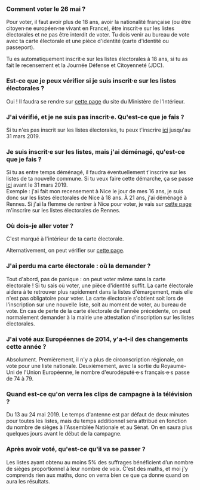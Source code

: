 ### Comment voter le 26 mai ?

Pour voter, il faut avoir plus de 18 ans, avoir la nationalité française (ou être citoyen·ne européen·ne vivant en France), être inscrit·e sur les listes électorales et ne pas être interdit de voter. Tu dois venir au bureau de vote avec ta carte électorale et une pièce d'identité (carte d'identité ou passeport).

Tu es automatiquement inscrit·e sur les listes électorales à 18 ans, si tu as fait le recensement et la Journée Défense et Citoyenneté (JDC).

### Est-ce que je peux vérifier si je suis inscrit·e sur les listes électorales ?

Oui ! Il faudra se rendre sur [cette page](https://www.demarches.interieur.gouv.fr/particuliers/liste-electorale-bureau-vote-comment-verifier-situation) du site du Ministère de l'Intérieur.

### J'ai vérifié, et je ne suis pas inscrit·e. Qu'est-ce que je fais ?

Si tu n'es pas inscrit sur les listes électorales, tu peux t'inscrire [ici](https://www.demarches.interieur.gouv.fr/particuliers/demande-inscription-listes-electorales-1) jusqu'au 31 mars 2019.

### Je suis inscrit·e sur les listes, mais j'ai déménagé, qu'est-ce que je fais ?

Si tu as entre temps déménagé, il faudra éventuellement t'inscrire sur les listes de ta nouvelle commune. Si tu veux faire cette démarche, ça se passe [ici](https://www.service-public.fr/particuliers/vosdroits/F1372) avant le 31 mars 2019.  
Exemple : j'ai fait mon recensement à Nice le jour de mes 16 ans, je suis donc sur les listes électorales de Nice à 18 ans. À 21 ans, j'ai déménagé à Rennes. Si j'ai la flemme de rentrer à Nice pour voter, je vais sur [cette page](https://www.service-public.fr/particuliers/vosdroits/F1372) m'inscrire sur les listes électorales de Rennes.

### Où dois-je aller voter ?

C'est marqué à l'intérieur de ta carte électorale.

Alternativement, on peut vérifier sur [cette page](https://www.service-public.fr/particuliers/vosdroits/services-en-ligne-et-formulaires/ISE).

### J'ai perdu ma carte électorale : où la demander ?

Tout d'abord, pas de panique : on peut voter même sans la carte électorale ! Si tu sais où voter, une pièce d'identité suffit. La carte électorale aidera à te retrouver plus rapidement dans la listes d'émargement, mais elle n'est pas obligatoire pour voter.
La carte électorale s'obtient soit lors de l'inscription sur une nouvelle liste, soit au moment de voter, au bureau de vote.
En cas de perte de la carte électorale de l'année précédente, on peut normalement demander à la mairie une attestation d'inscription sur les listes électorales.

### J'ai voté aux Européennes de 2014, y'a-t-il des changements cette année ?

Absolument. Premièrement, il n'y a plus de circonscription régionale, on vote pour une liste nationale. Deuxièmement, avec la sortie du Royaume-Uni de l'Union Européenne, le nombre d'eurodéputé·e·s français·e·s passe de 74 à 79.

### Quand est-ce qu'on verra les clips de campagne à la télévision ?

Du 13 au 24 mai 2019. Le temps d'antenne est par défaut de deux minutes pour toutes les listes, mais du temps additionnel sera attribué en fonction du nombre de sièges à l'Assemblée Nationale et au Sénat. On en saura plus quelques jours avant le début de la campagne.

### Après avoir voté, qu'est-ce qu'il va se passer ?

Les listes ayant obtenu au moins 5% des suffrages bénéficient d’un nombre de sièges proportionnel à leur nombre de voix. C'est des maths, et moi j'y comprends rien aux maths, donc on verra bien ce que ça donne quand on aura les résultats.
